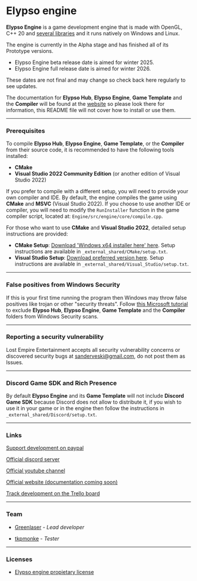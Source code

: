 # Elypso engine

**Elypso Engine** is a game development engine that is made with OpenGL, C++ 20 and [several libraries](https://github.com/Lost-Empire-Entertainment/Elypso-engine/blob/main/LIBRARIES.md) and it runs natively on Windows and Linux.

The engine is currently in the Alpha stage and has finished all of its Prototype versions.
- Elypso Engine beta release date is aimed for winter 2025.
- Elypso Engine full release date is aimed for winter 2026.

These dates are not final and may change so check back here regularly to see updates.

The documentation for **Elypso Hub**, **Elypso Engine**, **Game Template** and the **Compiler** will be found at the [website](https://elypsoengine.com) so please look there for information, this README file will not cover how to install or use them.

---

### Prerequisites

To compile **Elypso Hub**, **Elypso Engine**, **Game Template**, or the **Compiler** from their source code, it is recommended to have the following tools installed:

- **CMake**
- **Visual Studio 2022 Community Edition** (or another edition of Visual Studio 2022)

If you prefer to compile with a different setup, you will need to provide your own compiler and IDE. By default, the engine compiles the game using **CMake** and **MSVC** (Visual Studio 2022). If you choose to use another IDE or compiler, you will need to modify the `RunInstaller` function in the game compiler script, located at: `Engine/src/engine/core/compile.cpp`.

For those who want to use **CMake** and **Visual Studio 2022**, detailed setup instructions are provided:

- **CMake Setup**: [Download 'Windows x64 installer here' here](https://cmake.org/download/). Setup instructions are available in `_external_shared/CMake/setup.txt`.
- **Visual Studio Setup**: [Download preferred version here](https://visualstudio.microsoft.com/downloads/). Setup instructions are available in `_external_shared/Visual_Studio/setup.txt`.

---

### False positives from Windows Security

If this is your first time running the program then Windows may throw false positives like trojan or other "security threats". Follow [this Microsoft tutorial](https://support.microsoft.com/en-us/windows/add-an-exclusion-to-windows-security-811816c0-4dfd-af4a-47e4-c301afe13b26) to exclude **Elypso Hub**, **Elypso Engine**, **Game Template** and the **Compiler** folders from Windows Security scans.

---

### Reporting a security vulnerability

Lost Empire Entertainment accepts all security vulnerability concerns or discovered security bugs at sanderveski@gmail.com, do not post them as Issues.

---

### Discord Game SDK and Rich Presence

By default **Elypso Engine** and its **Game Template** will not include **Discord Game SDK** because Discord does not allow to distribute it, if you wish to use it in your game or in the engine then follow the instructions in `_external_shared/Discord/setup.txt`.

---

### Links

[Support development on paypal](https://www.paypal.com/donate/?hosted_button_id=QWG8SAYX5TTP6)

[Official discord server](https://discord.gg/FqJgy2SvDs)

[Official youtube channel](https://youtube.com/greenlaser)

[Official website (documentation coming soon)](https://elypsoengine.com)

[Track development on the Trello board](https://trello.com/b/hbt6ebCZ/elypso-engine)

---

### Team

* [Greenlaser](https://github.com/greeenlaser) - *Lead developer*

* [tkpmonke](https://github.com/tkpmonke) - *Tester*

---

### Licenses

* [Elypso engine propietary license](LICENSE.md)
